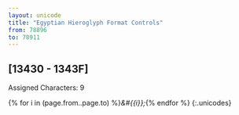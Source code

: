 ```yaml
---
layout: unicode
title: "Egyptian Hieroglyph Format Controls"
from: 78896
to: 78911
---
```


## 	[13430 - 1343F]

Assigned Characters: 9

{% for i in (page.from..page.to) %}<i>&#{{i}};</i>{% endfor %}
{:.unicodes}

